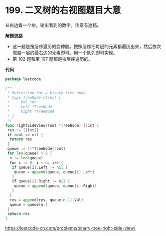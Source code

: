# 199. 二叉树的右视图**题目大意**  

从右边看一个树，输出看到的数字。注意有遮挡。

**解题思路**  

- 这一题是按层序遍历的变种题。按照层序把每层的元素都遍历出来，然后依次取每一层的最右边的元素即可。用一个队列即可实现。
- 第 102 题和第 107 题都是按层序遍历的。

**代码**  

```go
package leetcode

/**
 * Definition for a binary tree node.
 * type TreeNode struct {
 *     Val int
 *     Left *TreeNode
 *     Right *TreeNode
 * }
 */
func rightSideView(root *TreeNode) []int {
 res := []int{}
 if root == nil {
  return res
 }
 queue := []*TreeNode{root}
 for len(queue) > 0 {
  n := len(queue)
  for i := 0; i < n; i++ {
   if queue[i].Left != nil {
    queue = append(queue, queue[i].Left)
   }
   if queue[i].Right != nil {
    queue = append(queue, queue[i].Right)
   }
  }
  res = append(res, queue[n-1].Val)
  queue = queue[n:]
 }
 return res
}
```

https://leetcode-cn.com/problems/binary-tree-right-side-view/